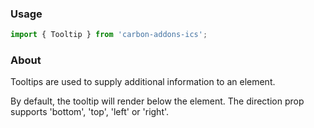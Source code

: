 ### Usage

```js
import { Tooltip } from 'carbon-addons-ics';
```

### About

Tooltips are used to supply additional information to an element.

By default, the tooltip will render below the element. The direction prop supports 'bottom', 'top', 'left' or 'right'.
